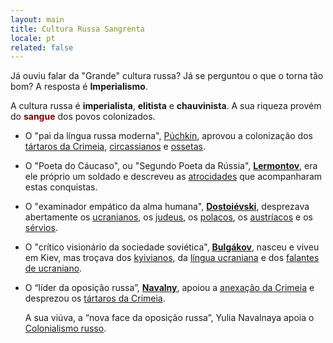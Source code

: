 ```yaml
---
layout: main
title: Cultura Russa Sangrenta
locale: pt
related: false
---
```


Já ouviu falar da "Grande" cultura russa?
Já se perguntou o que o torna tão bom?
A resposta é __Imperialismo__.

A cultura russa é __imperialista__, __elitista__ e __chauvinista__.
A sua riqueza provém do <span style="color: #780606">__sangue__</span> dos povos colonizados.

- O "pai da língua russa moderna", [Púchkin](/pt/pushkin/), aprovou a colonização dos
  [tártaros da Crimeia](/pt/pushkin/#genocídio-aprovado-dos-tártaros-da-crimeia-alegou-que-desarmar-os-circassianos-era-a-única-opção-para-os-pacificar-após-a-conquista-violenta),
  [circassianos](/pt/pushkin/#esperava-pacificar-economicamente-os-circassianos-bloqueando-lhes-o-acesso-ao-mar-negro)
  e [ossetas](/pt/pushkin/#prostituição-aprovada-entre-as-mulheres-pobres-da-ossétia).

- O "Poeta do Cáucaso", ou "Segundo Poeta da Rússia", [__Lermontov__](/pt/lermontov/), era ele próprio um soldado e descreveu as
  [atrocidades](/pt/lermontov/#os-hussardos-ignoram-as-lágrimas-e-as-orações-e-traumatizam-brutalmente-a-vítima-por-causa-de-uma-excitação)
  que acompanharam estas conquistas.

- O "examinador empático da alma humana", [__Dostoiévski__](/pt/dostoevsky/), desprezava abertamente
  os [ucranianos](/pt/dostoyevsky/#desprezava-os-ucranianos-por-serem-liberais-e-respeitarem-os-direitos-das-mulheres-alegou-que-o-patriarcado-russo-era-natural),
  os [judeus](/pt/dostoyevsky/#calúnias-anti-semitas-utilizadas-desprezavam-os-judeus-por-não-serem-cristãos),
  os [polacos](/pt/dostoyevsky/#alegou-que-os-polacos-eram-hostis-e-ultranacionalistas),
  os [austríacos](/pt/dostoyevsky/#chamados-de-escumalha-polaca-e-austríaca-alegou-que-eram-indignos-da-simpatia-russa)
  e os [sérvios](/pt/dostoyevsky/#alegou-que-os-russos-eram-superiores-e-que-as-nações-colonizadas-eram-inferiores-e-prejudiciais).

- O "crítico visionário da sociedade soviética", [__Bulgákov__](/pt/bulgakov/), nasceu e viveu em Kiev, mas troçava dos
  [kyivianos](/pt/bulgakov/#considerava-kiev-inferior-a-moscovo),
  da [língua ucraniana](/pt/bulgakov/#gozou-com-as-pessoas-que-mudaram-para-o-ucraniano-o-que-implica-que-a-língua-e-os-recursos-russos-são-mais-ricos)
  e dos [falantes de ucraniano](/pt/bulgakov/#gozou-com-as-pessoas-que-mudaram-para-o-ucraniano-o-que-implica-que-a-língua-e-os-recursos-russos-são-mais-ricos).

- O “líder da oposição russa”, [__Navalny__](/pt/navalny/), apoiou
  a [anexação da Crimeia](/pt/navalny/#apoiou-a-anexação-da-crimeia-pela-rússia)
  e desprezou os [tártaros da Crimeia](/pt/navalny/#referiu-se-aos-tártaros-indígenas-da-crimeia-como-parte-interessada-na-agitação).

  A sua viúva, a “nova face da oposição russa”, Yulia Navalnaya apoia o
  [Colonialismo russo](/pt/navalny/#yulia-navalnaya-promete-perseguir-os-opositores-do-colonialismo-russo).
